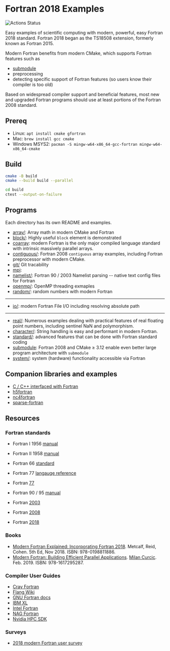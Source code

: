 # Fortran 2018 Examples

![Actions Status](https://github.com/scivision/fortran2018-examples/workflows/cmake/badge.svg)

Easy examples of scientific computing with modern, powerful, easy Fortran 2018 standard.
Fortran 2018 began as the TS18508 extension, formerly known as Fortran 2015.

Modern Fortran benefits from modern CMake, which supports Fortran features such as

* [submodule](https://github.com/scivision/fortran-submodule)
* preprocessing
* detecting specific support of Fortran features (so users know their compiler is too old)

Based on widespread compiler support and beneficial features, most new and upgraded Fortran programs should use at least portions of the Fortran 2008 standard.

## Prereq

* Linux: `apt install cmake gfortran`
* Mac: `brew install gcc cmake`
* Windows MSYS2: `pacman -S mingw-w64-x86_64-gcc-fortran mingw-w64-x86_64-cmake`

## Build

```sh
cmake -B build
cmake --build build --parallel

cd build
ctest --output-on-failure
```

## Programs

Each directory has its own README and examples.

* [array/](./src/array): Array math in modern CMake and Fortran
* [block/](./src/block): Highly useful `block` element is demonstrated
* [coarray](https://github.com/scivision/fortran-mpi-examples): modern Fortran is the only major compiled language standard with intrinsic massively parallel arrays.
* [contiguous/](./src/contiguous): Fortran 2008 `contiguous` array examples, including Fortran preprocessor with modern CMake.
* [git/](./src/git) Git tracability
* [mpi](https://github.com/scivision/fortran-mpi-examples):
* [namelist/](./src/namelist): Fortran 90 / 2003 Namelist parsing -- native text config files for Fortran
* [openmp/](./src/openmp): OpenMP threading exmaples
* [random/](./src/random): random numbers with modern Fortran

---

* [io/](./src/io): modern Fortran File I/O including resolving absolute path

---

* [real/](./src/real): Numerous examples dealing with practical features of real floating point numbers, including sentinel NaN and polymorphism.
* [character/](./src/character): String handling is easy and performant in modern Fortran.
* [standard/](./src/standard): advanced features that can be done with Fortran standard coding
* [submodule](https://github.com/scivision/fortran-submodule): Fortran 2008 and CMake &ge; 3.12 enable even better large program architecture with `submodule`
* [system/](./src/system): system (hardware) functionality accessible via Fortran

## Companion libraries and examples

* [C / C++ interfaced with Fortran](https://github.com/scivision/fortran-c-cpp-interface)
* [h5fortran](https://github.com/scivision/h5fortran)
* [nc4fortran](https://github.com/scivision/nc4fortran)
* [sparse-fortran](https://github.com/scivision/sparse-fortran)

## Resources

### Fortran standards

* Fortran I 1956 [manual](https://www.fortran.com/FortranForTheIBM704.pdf)
* Fortran II 1958 [manual](http://archive.computerhistory.org/resources/text/Fortran/102653989.05.01.acc.pdf)

* Fortran 66 [standard](http://web.eah-jena.de/~kleine/history/languages/ansi-x3dot9-1966-Fortran66.pdf)

* Fortran 77 [langauge reference](http://physik.uibk.ac.at/hephy/praktikum/fortran_manual.pdf)
* Fortran [77](http://www.fortran.com/F77_std/f77_std.html)

* Fortran 90 / 95 [manual](http://www.chem.ucl.ac.uk/resources/history/people/vanmourik/images/Fortran%2095-manual.pdf)

* Fortran [2003](https://wg5-fortran.org/f2003.html)
* Fortran [2008](https://wg5-fortran.org/f2008.html)
* Fortran [2018](https://wg5-fortran.org/f2018.html)

### Books

* [Modern Fortran Explained: Incorporating Fortran 2018](https://global.oup.com/academic/product/modern-fortran-explained-9780198811886).
  Metcalf, Reid, Cohen. 5th Ed, Nov 2018. ISBN:  978-0198811886.
* [Modern Fortran: Building Efficient Parallel Applications](https://www.manning.com/books/modern-fortran).
  [Milan Curcic](https://twitter.com/realmilancurcic).
  Feb. 2019. ISBN: 978-1617295287.

### Compiler User Guides

* [Cray Fortran](http://pubs.cray.com/content/S-3901/8.7/cray-fortran-reference-manual/fortran-compiler-introduction)
* [Flang Wiki](https://github.com/flang-compiler/flang/wiki)
* [GNU Fortran docs](https://gcc.gnu.org/onlinedocs/)
* [IBM XL](https://www-01.ibm.com/support/docview.wss?uid=swg27036672)
* [Intel Fortran](https://software.intel.com/en-us/fortran-compiler-developer-guide-and-reference)
* [NAG Fortran](https://www.nag.com/nagware/np/r62_doc/manual/compiler.html)
* [Nvidia HPC SDK](https://docs.nvidia.com/hpc-sdk/index.html)

### Surveys

* [2018 modern Fortran user survey](http://www.fortran.bcs.org/2018/FortranBenefitsSurvey_interimrep_Aug2018.pdf)
